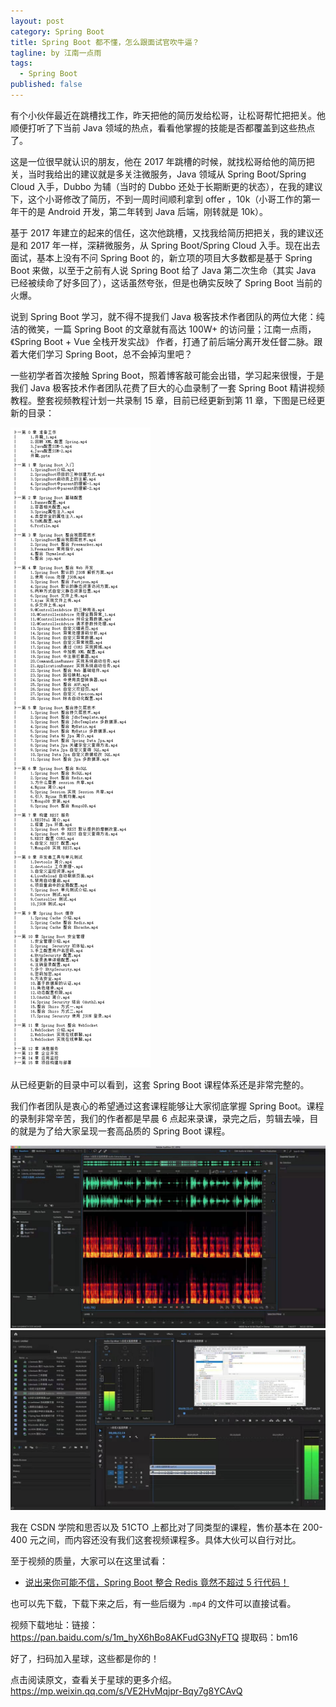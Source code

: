 ```yaml
---
layout: post
category: Spring Boot
title: Spring Boot 都不懂，怎么跟面试官吹牛逼？
tagline: by 江南一点雨
tags: 
  - Spring Boot
published: false
---
```


有个小伙伴最近在跳槽找工作，昨天把他的简历发给松哥，让松哥帮忙把把关。他顺便打听了下当前 Java 领域的热点，看看他掌握的技能是否都覆盖到这些热点了。

<!--more-->

这是一位很早就认识的朋友，他在 2017 年跳槽的时候，就找松哥给他的简历把关，当时我给出的建议就是多关注微服务，Java 领域从 Spring Boot/Spring Cloud 入手，Dubbo 为辅（当时的 Dubbo 还处于长期断更的状态），在我的建议下，这个小哥修改了简历，不到一周时间顺利拿到 offer ，10k（小哥工作的第一年干的是 Android 开发，第二年转到 Java 后端，刚转就是 10k）。

基于 2017 年建立的起来的信任，这次他跳槽，又找我给简历把把关，我的建议还是和 2017 年一样，深耕微服务，从 Spring Boot/Spring Cloud 入手。现在出去面试，基本上没有不问 Spring Boot 的，新立项的项目大多数都是基于 Spring Boot 来做，以至于之前有人说 Spring Boot 给了 Java 第二次生命（其实 Java 已经被续命了好多回了），这话虽然夸张，但是也确实反映了 Spring Boot 当前的火爆。

说到 Spring Boot 学习，就不得不提我们 Java 极客技术作者团队的两位大佬：纯洁的微笑，一篇 Spring Boot 的文章就有高达 100W+ 的访问量；江南一点雨，《Spring Boot + Vue 全栈开发实战》 作者，打通了前后端分离开发任督二脉。跟着大佬们学习 Spring Boot，总不会掉沟里吧？

一些初学者首次接触 Spring Boot，照着博客敲可能会出错，学习起来很慢，于是我们 Java 极客技术作者团队花费了巨大的心血录制了一套 Spring Boot 精讲视频教程。整套视频教程计划一共录制 15 章，目前已经更新到第 11 章，下图是已经更新的目录：

![](/assets/images/2019/java/image_javaboy/boot/65-1.png)

从已经更新的目录中可以看到，这套 Spring Boot 课程体系还是非常完整的。

我们作者团队是衷心的希望通过这套课程能够让大家彻底掌握 Spring Boot。课程的录制非常辛苦，我们的作者都是早晨 6 点起来录课，录完之后，剪辑去噪，目的就是为了给大家呈现一套高品质的 Spring Boot 课程。

![](/assets/images/2019/java/image_javaboy/boot/65-2.jpg)
![](/assets/images/2019/java/image_javaboy/boot/65-3.jpg)

我在 CSDN 学院和思否以及 51CTO 上都比对了同类型的课程，售价基本在 200-400 元之间，而内容还没有我们这套视频课程多。具体大伙可以自行对比。

至于视频的质量，大家可以在这里试看：

- [说出来你可能不信，Spring Boot 整合 Redis 竟然不超过 5 行代码！](https://mp.weixin.qq.com/s/Dh5beETKGV1lJH0F7CbT2A)

也可以先下载，下载下来之后，有一些后缀为 `.mp4` 的文件可以直接试看。

视频下载地址：链接：https://pan.baidu.com/s/1m_hyX6hBo8AKFudG3NyFTQ 提取码：bm16 

好了，扫码加入星球，这些都是你的！

点击阅读原文，查看关于星球的更多介绍。
https://mp.weixin.qq.com/s/VE2HvMqjpr-Bqy7g8YCAvQ